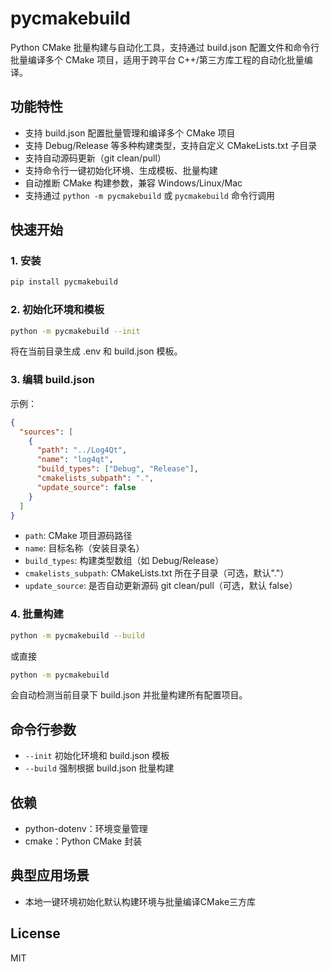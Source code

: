 # pycmakebuild

Python CMake 批量构建与自动化工具，支持通过 build.json 配置文件和命令行批量编译多个 CMake 项目，适用于跨平台 C++/第三方库工程的自动化批量编译。

## 功能特性
- 支持 build.json 配置批量管理和编译多个 CMake 项目
- 支持 Debug/Release 等多种构建类型，支持自定义 CMakeLists.txt 子目录
- 支持自动源码更新（git clean/pull）
- 支持命令行一键初始化环境、生成模板、批量构建
- 自动推断 CMake 构建参数，兼容 Windows/Linux/Mac
- 支持通过 `python -m pycmakebuild` 或 `pycmakebuild` 命令行调用

## 快速开始

### 1. 安装
```bash
pip install pycmakebuild
```


### 2. 初始化环境和模板
```bash
python -m pycmakebuild --init
```
将在当前目录生成 .env 和 build.json 模板。

### 3. 编辑 build.json
示例：
```json
{
  "sources": [
    {
      "path": "../Log4Qt",
      "name": "log4qt",
      "build_types": ["Debug", "Release"],
      "cmakelists_subpath": ".",
      "update_source": false
    }
  ]
}
```
- `path`: CMake 项目源码路径
- `name`: 目标名称（安装目录名）
- `build_types`: 构建类型数组（如 Debug/Release）
- `cmakelists_subpath`: CMakeLists.txt 所在子目录（可选，默认"."）
- `update_source`: 是否自动更新源码 git clean/pull（可选，默认 false）

### 4. 批量构建
```bash
python -m pycmakebuild --build
```
或直接
```bash
python -m pycmakebuild
```
会自动检测当前目录下 build.json 并批量构建所有配置项目。

## 命令行参数
- `--init`  初始化环境和 build.json 模板
- `--build` 强制根据 build.json 批量构建

## 依赖
- python-dotenv：环境变量管理
- cmake：Python CMake 封装

## 典型应用场景
- 本地一键环境初始化默认构建环境与批量编译CMake三方库

## License
MIT
